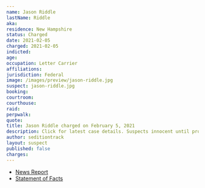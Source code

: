 ```yaml
---
name: Jason Riddle
lastName: Riddle
aka:
residence: New Hampshire
status: Charged
date: 2021-02-05
charged: 2021-02-05
indicted:
age:
occupation: Letter Carrier
affiliations:
jurisdiction: Federal
image: /images/preview/jason-riddle.jpg
suspect: jason-riddle.jpg
booking:
courtroom:
courthouse:
raid:
perpwalk:
quote:
title: Jason Riddle charged on February 5, 2021
description: Click for latest case details. Suspects innocent until proven guilty.
author: seditiontrack
layout: suspect
published: false
charges:
---
```

- [News Report](http://postalnews.com/blog/2021/01/09/nh-letter-carrier-who-chugged-wine-amid-deadly-capitol-riot-says-he-has-no-regrets/)
- [Statement of Facts](https://extremism.gwu.edu/sites/g/files/zaxdzs2191/f/Jason%20Riddle%20Statement%20of%20Facts.pdf)

